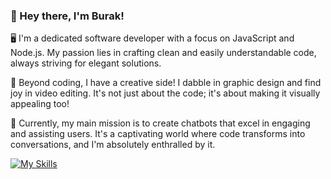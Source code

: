 ### 👋 Hey there, I'm Burak!

🖥️ I'm a dedicated software developer with a focus on JavaScript and Node.js. My passion lies in crafting clean and easily understandable code, always striving for elegant solutions.

🎨 Beyond coding, I have a creative side! I dabble in graphic design and find joy in video editing. It's not just about the code; it's about making it visually appealing too!

🤖 Currently, my main mission is to create chatbots that excel in engaging and assisting users. It's a captivating world where code transforms into conversations, and I'm absolutely enthralled by it.

[![My Skills](https://skillicons.dev/icons?i=js,nodejs,php,html,css,mysql,cs,ae,linux,discord,dotnet,git,github,postman,sqlite,visualstudio,vscode,wordpress&perline=9)](https://skillicons.dev)
